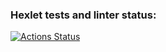 ### Hexlet tests and linter status:
[![Actions Status](https://github.com/Viktoria-Maltseva/python-project-49/actions/workflows/hexlet-check.yml/badge.svg)](https://github.com/Viktoria-Maltseva/python-project-49/actions)